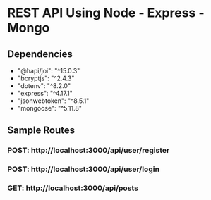# REST API Using Node - Express - Mongo

## Dependencies
* "@hapi/joi": "^15.0.3"
* "bcryptjs": "^2.4.3"
* "dotenv": "^8.2.0"
* "express": "^4.17.1"
* "jsonwebtoken": "^8.5.1"
* "mongoose": "^5.11.8"

## Sample Routes

### POST: http://localhost:3000/api/user/register

### POST: http://localhost:3000/api/user/login

### GET: http://localhost:3000/api/posts


